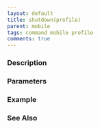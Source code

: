 ```yaml
---
layout: default
title: shutdown(profile)
parent: mobile
tags: command mobile profile
comments: true
---
```



### Description


### Parameters


### Example


### See Also
